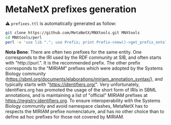 # MetaNetX prefixes generation

⚠️ `prefixes.ttl` is automatically generated as follow:

```bash
git clone https://github.com/MetaNetX/MNXtools.git MNXtools
cd MNXtools/perl
perl -e 'use lib "."; use Prefix; print Prefix->new()->get_prefix_ontology()' > prefixes.ttl
```
**Nota Bene**: There are often two prefixes for the same entity. One corresponds to 
the IRI used by the RDF community at SIB, and often starts with "http://purl.". It
is the recommended prefix. The other prefix corresponds to the "MIRIAM" prefixes 
which were adopted by the Systems Biology community (https://sbml.org/documents/elaborations/miriam_annotation_syntax/), 
and typically starts with "https://identifiers.org/". Very unfortunately, identifiers.org 
has promoted the usage of the short form of IRIs in SBML annotations, and is maintaining 
a list of "official" MIRIAM prefixes at https://registry.identifiers.org. To ensure 
interoperability with the Systems Biology community and avoid namespace clashes, MetaNetX 
has to respects the MIRIAM prefixe nomenclature, and has no other choice than to define 
ad hoc prefixes for those not covered by MIRIAM.   

